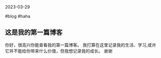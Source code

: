 2023-03-29

#blog #haha

## 这是我的第一篇博客

你好，很高兴你能查看我的第一篇博客。
我打算在这里记录我的生活、学习,或许它并不能给你带来什么价值，但我想记录我的成长。
谢谢